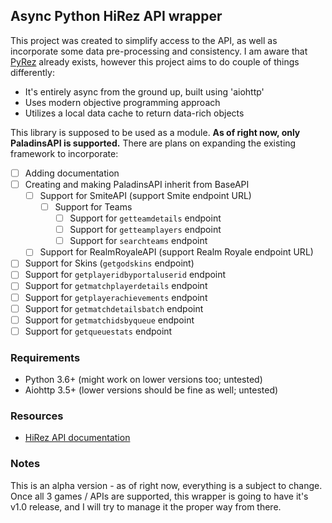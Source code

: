 ## Async Python HiRez API wrapper

This project was created to simplify access to the API, as well as incorporate some data pre-processing and consistency.
I am aware that [PyRez](https://github.com/luissilva1044894/Pyrez) already exists, however this project aims to do couple of things differently:

- It's entirely async from the ground up, built using 'aiohttp'
- Uses modern objective programming approach
- Utilizes a local data cache to return data-rich objects

This library is supposed to be used as a module. **As of right now, only PaladinsAPI is supported.**
There are plans on expanding the existing framework to incorporate:
 
- [ ] Adding documentation
- [ ] Creating and making PaladinsAPI inherit from BaseAPI  
    - [ ] Support for SmiteAPI (support Smite endpoint URL)  
        - [ ] Support for Teams  
            - [ ] Support for `getteamdetails` endpoint  
            - [ ] Support for `getteamplayers` endpoint  
            - [ ] Support for `searchteams` endpoint  
    - [ ] Support for RealmRoyaleAPI (support Realm Royale endpoint URL)  
- [ ] Support for Skins (`getgodskins` endpoint)  
- [ ] Support for `getplayeridbyportaluserid` endpoint  
- [ ] Support for `getmatchplayerdetails` endpoint  
- [ ] Support for `getplayerachievements` endpoint  
- [ ] Support for `getmatchdetailsbatch` endpoint  
- [ ] Support for `getmatchidsbyqueue` endpoint
- [ ] Support for `getqueuestats` endpoint  

### Requirements

- Python 3.6+ (might work on lower versions too; untested)
- Aiohttp 3.5+ (lower versions should be fine as well; untested)

### Resources

- [HiRez API documentation](https://docs.google.com/document/d/1OFS-3ocSx-1Rvg4afAnEHlT3917MAK_6eJTR6rzr-BM)

### Notes

This is an alpha version - as of right now, everything is a subject to change.  
Once all 3 games / APIs are supported, this wrapper is going to have it's v1.0 release, and I will try to manage it the proper way from there.